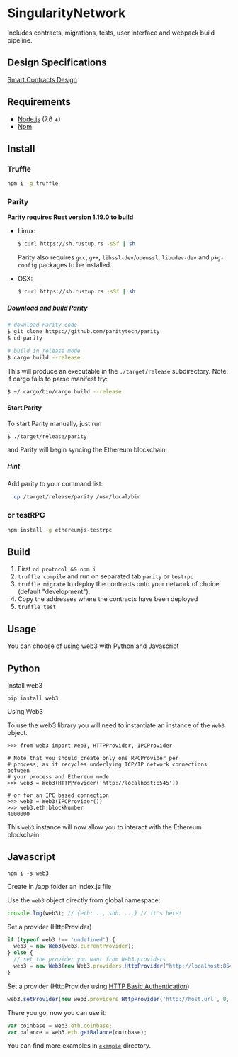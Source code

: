 # SingularityNetwork
Includes contracts, migrations, tests, user interface and webpack build pipeline.

## Design Specifications

[Smart Contracts Design ](./docs/SNContractsDesignSpecs.md)


## Requirements

* [Node.js](https://github.com/nodejs/node) (7.6 +)
* [Npm](https://www.npmjs.com/package/npm)

## Install

### Truffle
```bash
npm i -g truffle
```
### Parity
  **Parity requires Rust version 1.19.0 to build**
  - Linux:
    ```bash
    $ curl https://sh.rustup.rs -sSf | sh
    ```

    Parity also requires `gcc`, `g++`, `libssl-dev`/`openssl`, `libudev-dev` and `pkg-config` packages to be installed.
  - OSX:
    ```bash
    $ curl https://sh.rustup.rs -sSf | sh
    ```

  ##### Download and build Parity

  ```bash
  # download Parity code
  $ git clone https://github.com/paritytech/parity
  $ cd parity

  # build in release mode
  $ cargo build --release
  ```

  This will produce an executable in the `./target/release` subdirectory.
  Note: if cargo fails to parse manifest try:

  ```bash
  $ ~/.cargo/bin/cargo build --release
  ```

  #### Start Parity
  To start Parity manually, just run
  ```bash
  $ ./target/release/parity
  ```
  and Parity will begin syncing the Ethereum blockchain.

  ##### Hint
  Add parity to your command list:
  ```bash
    cp /target/release/parity /usr/local/bin 
  ```

### or testRPC
```bash
npm install -g ethereumjs-testrpc
```

## Build 
1.  First `cd protocol && npm i`
2.  `truffle compile` and run on separated tab `parity` or `testrpc`
3.  `truffle migrate` to deploy the contracts onto your network of choice (default "development").
4. Copy the addresses where the contracts have been deployed 
5. `truffle test`


## Usage

You can choose of using web3 with Python and Javascript

Python
----------

Install web3

`pip install web3`

Using Web3

To use the web3 library you will need to instantiate an instance of the
``Web3`` object.


    >>> from web3 import Web3, HTTPProvider, IPCProvider

    # Note that you should create only one RPCProvider per
    # process, as it recycles underlying TCP/IP network connections between
    # your process and Ethereum node
    >>> web3 = Web3(HTTPProvider('http://localhost:8545'))

    # or for an IPC based connection
    >>> web3 = Web3(IPCProvider())
    >>> web3.eth.blockNumber
    4000000


This ``web3`` instance will now allow you to interact with the Ethereum
blockchain.


Javascript 
----------

`npm i -s web3`

Create in /app folder an index.js file

Use the `web3` object directly from global namespace:

```js
console.log(web3); // {eth: .., shh: ...} // it's here!
```

Set a provider (HttpProvider)

```js
if (typeof web3 !== 'undefined') {
  web3 = new Web3(web3.currentProvider);
} else {
  // set the provider you want from Web3.providers
  web3 = new Web3(new Web3.providers.HttpProvider("http://localhost:8545"));
}
```

Set a provider (HttpProvider using [HTTP Basic Authentication](https://en.wikipedia.org/wiki/Basic_access_authentication))

```js
web3.setProvider(new web3.providers.HttpProvider('http://host.url', 0, BasicAuthUsername, BasicAuthPassword));
```

There you go, now you can use it:

```js
var coinbase = web3.eth.coinbase;
var balance = web3.eth.getBalance(coinbase);
```

You can find more examples in [`example`](https://github.com/ethereum/web3.js/tree/master/example) directory.


